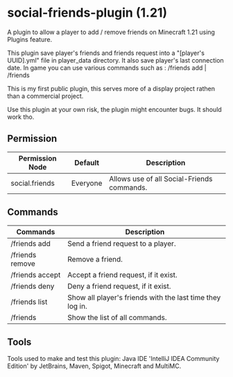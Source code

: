 # social-friends-plugin (1.21)
A plugin to allow a player to add / remove friends on Minecraft 1.21 using Plugins feature.

This plugin save player's friends and friends request into a "[player's UUID].yml" file in player_data directory.
It also save player's last connection date.
In game you can use various commands such as : /friends add <player> | /friends 

This is my first public plugin, this serves more of a display project rathen than a commercial project.

Use this plugin at your own risk, the plugin might encounter bugs. It should work tho. 

## Permission
| Permission Node | Default | Description |
| ------------------------- | ---------- | ---------------- |
| social.friends | Everyone | Allows use of all Social-Friends commands. |

## Commands
| Commands | Description |
| ------------------------- | ---------------- |
| /friends add <player> | Send a friend request to a player. |
| /friends remove <player> | Remove a friend. |
| /friends accept <player> | Accept a friend request, if it exist. |
| /friends deny <player> | Deny a friend request, if it exist. |
| /friends list | Show all player's friends with the last time they log in. |
| /friends | Show the list of all commands. |

## Tools

Tools used to make and test this plugin: Java IDE 'IntelliJ IDEA Community Edition' by JetBrains, Maven, Spigot, Minecraft and MultiMC.
